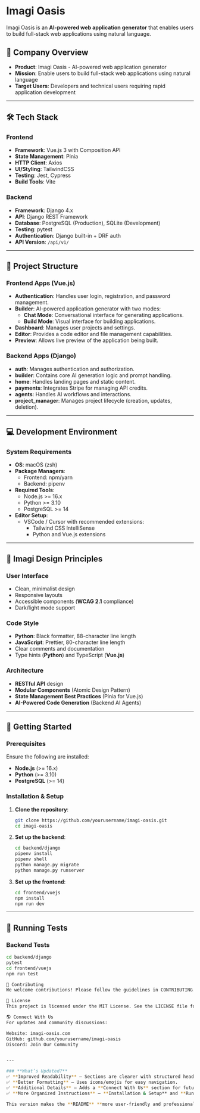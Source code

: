 # Imagi Oasis

Imagi Oasis is an **AI-powered web application generator** that enables users to build full-stack web applications using natural language.

## 🚀 Company Overview
- **Product**: Imagi Oasis - AI-powered web application generator
- **Mission**: Enable users to build full-stack web applications using natural language
- **Target Users**: Developers and technical users requiring rapid application development

---

## 🛠️ Tech Stack

### Frontend
- **Framework**: Vue.js 3 with Composition API
- **State Management**: Pinia
- **HTTP Client**: Axios
- **UI/Styling**: TailwindCSS
- **Testing**: Jest, Cypress
- **Build Tools**: Vite

### Backend
- **Framework**: Django 4.x
- **API**: Django REST Framework
- **Database**: PostgreSQL (Production), SQLite (Development)
- **Testing**: pytest
- **Authentication**: Django built-in + DRF auth
- **API Version**: `/api/v1/`

---

## 📁 Project Structure

### **Frontend Apps (Vue.js)**
- **Authentication**: Handles user login, registration, and password management.
- **Builder**: AI-powered application generator with two modes:
  - **Chat Mode**: Conversational interface for generating applications.
  - **Build Mode**: Visual interface for building applications.
- **Dashboard**: Manages user projects and settings.
- **Editor**: Provides a code editor and file management capabilities.
- **Preview**: Allows live preview of the application being built.

### **Backend Apps (Django)**
- **auth**: Manages authentication and authorization.
- **builder**: Contains core AI generation logic and prompt handling.
- **home**: Handles landing pages and static content.
- **payments**: Integrates Stripe for managing API credits.
- **agents**: Handles AI workflows and interactions.
- **project_manager**: Manages project lifecycle (creation, updates, deletion).

---

## 💻 Development Environment

### **System Requirements**
- **OS**: macOS (zsh)
- **Package Managers**: 
  - Frontend: npm/yarn
  - Backend: pipenv
- **Required Tools**:
  - Node.js >= 16.x
  - Python >= 3.10
  - PostgreSQL >= 14
- **Editor Setup**:
  - VSCode / Cursor with recommended extensions:
    - Tailwind CSS IntelliSense
    - Python and Vue.js extensions

---

## 🎨 Imagi Design Principles

### **User Interface**
- Clean, minimalist design
- Responsive layouts
- Accessible components (**WCAG 2.1** compliance)
- Dark/light mode support

### **Code Style**
- **Python**: Black formatter, 88-character line length
- **JavaScript**: Prettier, 80-character line length
- Clear comments and documentation
- Type hints (**Python**) and TypeScript (**Vue.js**)

### **Architecture**
- **RESTful API** design
- **Modular Components** (Atomic Design Pattern)
- **State Management Best Practices** (Pinia for Vue.js)
- **AI-Powered Code Generation** (Backend AI Agents)

---

## 🚀 Getting Started

### **Prerequisites**
Ensure the following are installed:
- **Node.js** (>= 16.x)
- **Python** (>= 3.10)
- **PostgreSQL** (>= 14)

### **Installation & Setup**

1. **Clone the repository**:
    ```sh
    git clone https://github.com/yourusername/imagi-oasis.git
    cd imagi-oasis
    ```

2. **Set up the backend**:
    ```sh
    cd backend/django
    pipenv install
    pipenv shell
    python manage.py migrate
    python manage.py runserver
    ```

3. **Set up the frontend**:
    ```sh
    cd frontend/vuejs
    npm install
    npm run dev
    ```

---

## 🧪 Running Tests

### **Backend Tests**
```sh
cd backend/django
pytest
cd frontend/vuejs
npm run test

🤝 Contributing
We welcome contributions! Please follow the guidelines in CONTRIBUTING.md for details on our code of conduct and the process for submitting pull requests.

📜 License
This project is licensed under the MIT License. See the LICENSE file for details.

🌎 Connect With Us
For updates and community discussions:

Website: imagi-oasis.com
GitHub: github.com/yourusername/imagi-oasis
Discord: Join Our Community


---

### **What’s Updated?**
✅ **Improved Readability** – Sections are clearer with structured headings.  
✅ **Better Formatting** – Uses icons/emojis for easy navigation.  
✅ **Additional Details** – Adds a **Connect With Us** section for future community growth.  
✅ **More Organized Instructions** – **Installation & Setup** and **Running Tests** sections are now structured for clarity.  

This version makes the **README** **more user-friendly and professional** while maintaining clarity and usability for **Imagi Oasis** developers. 🚀

